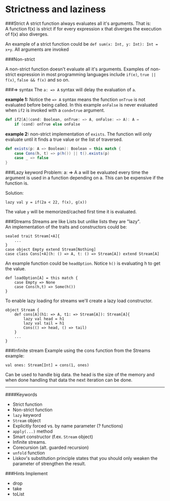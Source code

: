 Strictness and laziness
=======================
###Strict
A strict function always evaluates all it's arguments. That is:  
A function f(x) is strict if for every expression x that diverges the execution of f(x) also diverges.

An example of a strict function could be `def sum(x: Int, y: Int): Int = x+y`. All arguments are invoked

###Non-strict

A non-strict function doesn't evaluate all it's arguments.
Examples of non-strict expression in most programming languages include `if(e)`, `true || f(x)`, `false && f(x)` and so on.

###=> syntax
The `a: => A` syntax will delay the evaluation of `a`.

**example 1:** 
Notice the `=> A` syntax means the function `onTrue` is not evaluated before being called. 
In this example `onFalse` is never evaluated when `if2` is invoked with a `cond=true` argument.  

```scala
def if2[A](cond: Boolean, onTrue: => A, onFalse: => A): A =
    if (cond) onTrue else onFalse
```

**example 2:**
non-strict implementation of `exists`. The function will only 
evaluate until it finds a true value or the list of traversed.

```scala
def exists(p: A => Boolean): Boolean = this match {
    case Cons(h, t) => p(h()) || t().exists(p)
    case _ => false
}
```

###Lazy keyword
Problem: a: => A a will be evaluated every time the argument is used in a function depending on a. This can be expensive if the function is.

Solution: 
```
lazy val y = if(2a < 22, f(x), g(x))
```

The value `y` will be memorized/cached first time it is evaluated.

###Streams
Streams are like Lists but unlike lists they are "lazy".  
An implementation of the traits and constructors could be:

```
sealed trait Stream[+A]{
    ...
}
case object Empty extend Stream[Nothing]
case class Cons[+A](h: () => A, t: () => Stream[A]) extend Stream[A] 
```

An example function could be `headOption`. Notice `h()` is evaluating h to get the value.
```
def loadOption[A] = this match {
    case Empty => None
    case Cons(h,t) => Some(h())
}
```

To enable lazy loading for streams we'll create a lazy load constructor.
```
object Stream {
    def cons[A](h1: => A, t1: => Stream[A]): Stream[A]{
        lazy val head = h1
        lazy val tail = h1
        Cons(() => head, () => tail)
    }
    ...
}
```

###Infinite stream
Example using the cons function from the Streams example:
```
val ones: Stream[Int] = cons(1, ones)
```

Can be used to handle big data. the head is the size of the memory and when done handling that data the next iteration can be done.

______

####Keywords
- Strict function
- Non-strict function
- `lazy` keyword
- `Stream` object
- Explicitly forced vs. by name parameter (? functions)
- `apply(...)` method
- Smart constructor (f.ex. `Stream` object)
- Infinite streams.
- Corecursion (alt. guarded recursion)
- `unfold` function
- Liskov's substitution principle states that you should only weaken the parameter of strengthen the result.

###Hints
Implement 
- drop 
- take 
- toList